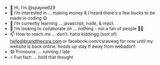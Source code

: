 - 👋 Hi, I’m @spayne629
- 👀 I’m interested in ... making money & I heard there's a few bucks to be made in coding 😝
- 🌱 I’m currently learning ... javascript, node, & react.
- 💞️ I’m looking to collaborate on ... nothing - not a fan of people 🤦‍♀️
- 📫 How to reach me ... don't. haha kiddingg (sort of) hello@brandthecsra.com or facebook.com/csraswag for now until my website is back online. *heads up* stay tf away from webador!!
- 😄 Pronouns: ... running / late 
- ⚡ Fun fact: ... hold that thought

<!---
spayne629/spayne629 is a ✨ special ✨ repository because its `README.md` (this file) appears on your GitHub profile.
You can click the Preview link to take a look at your changes.
--->
